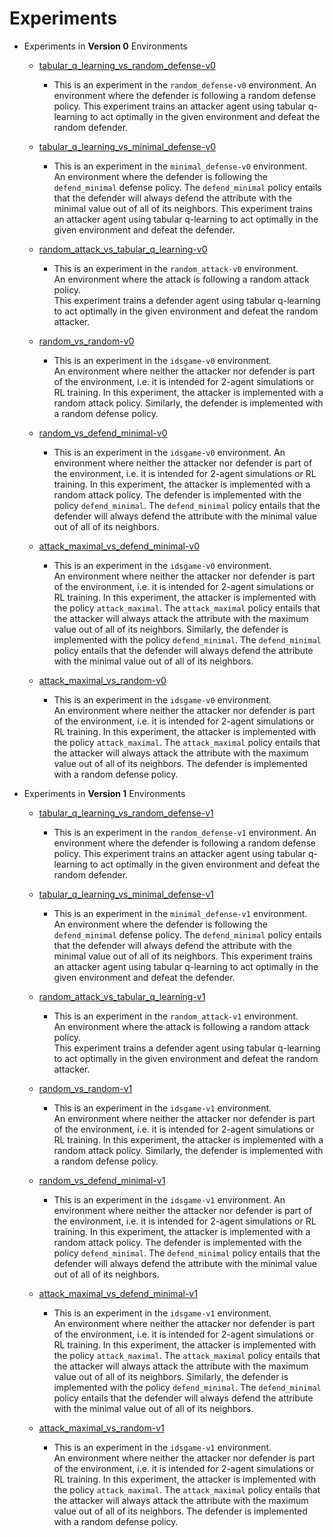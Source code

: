 # Experiments

* Experiments in **Version 0** Environments 

    - [tabular_q_learning_vs_random_defense-v0](training/random_defense-v0/tabular_q_learning/)
       * This is an experiment in the `random_defense-v0` environment. 
       An environment where the defender is following a random defense policy. 
       This experiment trains an attacker agent using tabular q-learning to act optimally in the given
       environment and defeat the random defender.
       
    - [tabular_q_learning_vs_minimal_defense-v0](training/minimal_defense-v0/tabular_q_learning/)
       * This is an experiment in the `minimal_defense-v0` environment.  
       An environment where the defender is following the `defend_minimal` defense policy. 
       The `defend_minimal` policy entails that the defender will always 
       defend the attribute with the minimal value out of all of its neighbors.
       This experiment trains an attacker agent using tabular q-learning to act optimally in the given 
       environment and defeat the defender.       
       
    - [random_attack_vs_tabular_q_learning-v0](training/random_attack-v0/tabular_q_learning/)
       * This is an experiment in the `random_attack-v0` environment.  
       An environment where the attack is following a random attack policy.  
       This experiment trains a defender agent using tabular q-learning to act optimally in the given
       environment and defeat the random attacker.
       
    - [random_vs_random-v0](simulations/v0/random_vs_random/)
       * This is an experiment in the `idsgame-v0` environment.  
       An environment where neither the attacker nor defender is part of the environment, i.e.
       it is intended for 2-agent simulations or RL training.
       In this experiment, the attacker is implemented with a random attack policy.
       Similarly, the defender is implemented with a random defense policy. 
       
    - [random_vs_defend_minimal-v0](simulations/1l-1s-10ad-v0/random_vs_defend_minimal/)
       * This is an experiment in the `idsgame-v0` environment. 
       An environment where neither the attacker nor defender is part of the environment, i.e.
       it is intended for 2-agent simulations or RL training. 
       In this experiment, the attacker is implemented with a random attack policy.
       The defender is implemented with the  policy `defend_minimal`. 
       The `defend_minimal` policy entails that the defender will always
       defend the attribute with the minimal value out of all of its neighbors.   
       
    - [attack_maximal_vs_defend_minimal-v0](simulations/v0/attack_maximal_vs_defend_minimal/)
       * This is an experiment in the `idsgame-v0` environment.  
       An environment where neither the attacker nor defender is part of the environment, i.e. 
       it is intended for 2-agent simulations or RL training. 
       In this experiment, the attacker is implemented with the policy `attack_maximal`.
       The `attack_maximal` policy entails that the attacker will always attack the attribute with
       the maximum value out of all of its neighbors. Similarly, the defender is implemented with the
       policy `defend_minimal`. The `defend_minimal` policy entails that the defender will always
       defend the attribute with the minimal value out of all of its neighbors.   
       
    - [attack_maximal_vs_random-v0](simulations/v0/attack_maximal_vs_random/)
       * This is an experiment in the `idsgame-v0` environment.  
       An environment where neither the attacker nor defender is part of the environment, i.e.
       it is intended for 2-agent simulations or RL training.
       In this experiment, the attacker is implemented with the policy `attack_maximal`.
       The `attack_maximal` policy entails that the attacker will always attack the attribute with
       the maximum value out of all of its neighbors. The defender is implemented with a
       random defense policy.
   
   
* Experiments in **Version 1** Environments 

    - [tabular_q_learning_vs_random_defense-v1](training/random_defense-v1/tabular_q_learning/)
       * This is an experiment in the `random_defense-v1` environment. 
       An environment where the defender is following a random defense policy. 
       This experiment trains an attacker agent using tabular q-learning to act optimally in the given
       environment and defeat the random defender.
       
    - [tabular_q_learning_vs_minimal_defense-v1](training/minimal_defense-v1/tabular_q_learning/)
       * This is an experiment in the `minimal_defense-v1` environment.  
       An environment where the defender is following the `defend_minimal` defense policy. 
       The `defend_minimal` policy entails that the defender will always 
       defend the attribute with the minimal value out of all of its neighbors.
       This experiment trains an attacker agent using tabular q-learning to act optimally in the given 
       environment and defeat the defender.              
       
    - [random_attack_vs_tabular_q_learning-v1](training/random_attack-v1/tabular_q_learning/)
       * This is an experiment in the `random_attack-v1` environment.  
       An environment where the attack is following a random attack policy.  
       This experiment trains a defender agent using tabular q-learning to act optimally in the given
       environment and defeat the random attacker.
       
    - [random_vs_random-v1](simulations/v1/random_vs_random/)
       * This is an experiment in the `idsgame-v1` environment.  
       An environment where neither the attacker nor defender is part of the environment, i.e.
       it is intended for 2-agent simulations or RL training.
       In this experiment, the attacker is implemented with a random attack policy.
       Similarly, the defender is implemented with a random defense policy. 
       
    - [random_vs_defend_minimal-v1](simulations/1l-1s-10ad-v1/random_vs_defend_minimal/)
       * This is an experiment in the `idsgame-v1` environment. 
       An environment where neither the attacker nor defender is part of the environment, i.e.
       it is intended for 2-agent simulations or RL training. 
       In this experiment, the attacker is implemented with a random attack policy.
       The defender is implemented with the  policy `defend_minimal`. 
       The `defend_minimal` policy entails that the defender will always
       defend the attribute with the minimal value out of all of its neighbors.   
       
    - [attack_maximal_vs_defend_minimal-v1](simulations/v1/attack_maximal_vs_defend_minimal/)
       * This is an experiment in the `idsgame-v1` environment.  
       An environment where neither the attacker nor defender is part of the environment, i.e. 
       it is intended for 2-agent simulations or RL training. 
       In this experiment, the attacker is implemented with the policy `attack_maximal`.
       The `attack_maximal` policy entails that the attacker will always attack the attribute with
       the maximum value out of all of its neighbors. Similarly, the defender is implemented with the
       policy `defend_minimal`. The `defend_minimal` policy entails that the defender will always
       defend the attribute with the minimal value out of all of its neighbors.   
       
    - [attack_maximal_vs_random-v1](simulations/v1/attack_maximal_vs_random/)
       * This is an experiment in the `idsgame-v1` environment.  
       An environment where neither the attacker nor defender is part of the environment, i.e.
       it is intended for 2-agent simulations or RL training.
       In this experiment, the attacker is implemented with the policy `attack_maximal`.
       The `attack_maximal` policy entails that the attacker will always attack the attribute with
       the maximum value out of all of its neighbors. The defender is implemented with a
       random defense policy.
